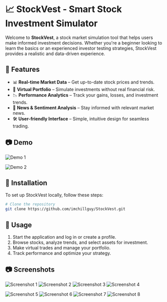 # 📈 StockVest - Smart Stock Investment Simulator

Welcome to **StockVest**, a stock market simulation tool that helps users make informed investment decisions. Whether you're a beginner looking to learn the basics or an experienced investor testing strategies, StockVest provides a realistic and data-driven experience.

## 🚀 Features
- 📊 **Real-time Market Data** – Get up-to-date stock prices and trends.
- 🏦 **Virtual Portfolio** – Simulate investments without real financial risk.
- 📉 **Performance Analytics** – Track your gains, losses, and investment trends.
- 📡 **News & Sentiment Analysis** – Stay informed with relevant market news.
- 🛠 **User-friendly Interface** – Simple, intuitive design for seamless trading.

## 📷 Demo

![Demo 1](./screenshots/stockvest-app-demo.gif)

![Demo 2](./screenshots/stockvest-registration-demo.gif)

## 📂 Installation
To set up StockVest locally, follow these steps:

```sh
# Clone the repository
git clone https://github.com/imchillguy/StockVest.git
```

## 🎯 Usage
1. Start the application and log in or create a profile.
2. Browse stocks, analyze trends, and select assets for investment.
3. Make virtual trades and manage your portfolio.
4. Track performance and optimize your strategy.

## 📷 Screenshots

![Screenshot 1](./screenshots/home_page.png) ![Screenshot 2](./screenshots/stocks_analysis.png) ![Screenshot 3](./screenshots/stocks_news.png) ![Screenshot 4](./screenshots/stocks_orderbbok.png)

![Screenshot 5](./screenshots/stocks_buy.png) ![Screenshot 6](./screenshots/transactions.png) ![Screenshot 7](./screenshots/watchlist.png) ![Screenshot 8](./screenshots/profile.png)